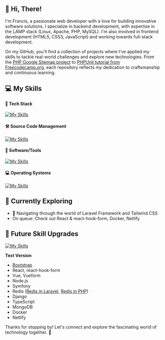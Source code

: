 ## 👋 Hi, There!

I'm Francis, a passionate web developer with a love for building innovative software solutions. I specialize in backend development, with expertise in the LAMP stack (Linux, Apache, PHP, MySQL). I'm also involved in frontend development (HTML5, CSS3, JavaScript) and working towards full-stack development.

On my GitHub, you'll find a collection of projects where I've applied my skills to tackle real-world challenges and explore new technologies. From the [PHP Google Sitemap project](https://github.com/dialeleven/php-google-sitemap) to [PHPUnit tutorial from Freecodecamp.org](https://github.com/dialeleven/php_unit_freecodecamp), each repository reflects my dedication to craftsmanship and continuous learning.

<!-- [<username>'s Stats](https://github-readme-stats.vercel.app/api?username=dialeleven&theme=vue-dark&show_icons=true&hide_border=true&count_private=true) -->

## :computer: My Skills

#### :abacus: Tech Stack
[![My Skills](https://skillicons.dev/icons?i=php,laravel,mysql,postgres,html,css,tailwind,js,jquery,wordpress)](https://skillicons.dev)

#### 🛠️ Source Code Management
[![My Skills](https://skillicons.dev/icons?i=git,github)](https://skillicons.dev)

#### :floppy_disk: Software/Tools
[![My Skills](https://skillicons.dev/icons?i=npm,vscode,vim,figma,ps)](https://skillicons.dev)

#### :computer: Operating Systems
[![My Skills](https://skillicons.dev/icons?i=windows,linux,apple)](https://skillicons.dev)


## 🌱 Currently Exploring
- 🚀 Navigating through the world of Laravel Framework and Tailwind CSS
- On queue: Check out React & react-hook-form, Docker, Netlify
 
## 🤔 Future Skill Upgrades
[![My Skills](https://skillicons.dev/icons?i=bootstrap,react,vue,nodejs,symfony,django,ts,redis,mongodb,docker,netlify)](https://skillicons.dev)

**Text Version**
- [Bootstrap](https://getbootstrap.com/)
- React, react-hook-form
- Vue, Vueform
- Node.js
- Symfony
- Redis ([Redis in Laravel](https://laravel.com/docs/11.x/redis), [Redis in PHP](https://github.com/phpredis/phpredis/blob/develop/INSTALL.md))
- Django
- TypeScript
- MongoDB
- Docker
- Netlify

Thanks for stopping by! Let's connect and explore the fascinating world of technology together. 🚀


<!--
**dialeleven/dialeleven** is a ✨ _special_ ✨ repository because its `README.md` (this file) appears on your GitHub profile.

Here are some ideas to get you started:

- 🔭 I’m currently working on ...
- 🌱 I’m currently learning ...
- 👯 I’m looking to collaborate on ...
- 🤔 I’m looking for help with ...
- 💬 Ask me about ...
- 📫 How to reach me: ...
- 😄 Pronouns: ...
- ⚡ Fun fact: ...
-->
